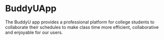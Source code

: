 # BuddyUApp
The BuddyU app provides a professional platform for college students to collaborate their         schedules to make class time more efficient, collaborative and enjoyable for our users.
